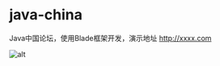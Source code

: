 # java-china

Java中国论坛，使用Blade框架开发，演示地址 http://xxxx.com

![alt](http://7xsk2r.com2.z0.glb.clouddn.com/QQ20160404-0.png)

